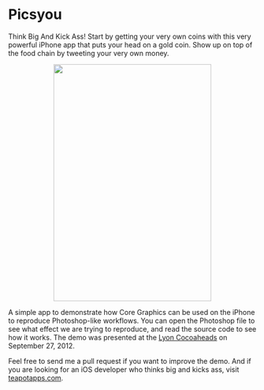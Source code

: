 Picsyou
=======

Think Big And Kick Ass!
Start by getting your very own coins with this very powerful iPhone app that puts your head on a gold coin.
Show up on top of the food chain by tweeting your very own money.

<p style="text-align: center;"><img src="https://raw.github.com/ndfred/picsyou/master/Resources/Default@2x.png" style="width: 320px; height:480px;"></p>

A simple app to demonstrate how Core Graphics can be used on the iPhone to reproduce Photoshop-like workflows.
You can open the Photoshop file to see what effect we are trying to reproduce, and read the source code to see how it works.
The demo was presented at the [Lyon Cocoaheads](http://cocoaheads.fr/2012/09/lyon-session-du-27-septembre-2012/) on September 27, 2012.

Feel free to send me a pull request if you want to improve the demo.
And if you are looking for an iOS developer who thinks big and kicks ass, visit [teapotapps.com](https://teapotapps.com/).
